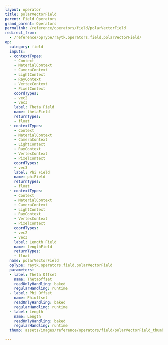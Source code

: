 ```yaml
---
layout: operator
title: polarVectorField
parent: Field Operators
grand_parent: Operators
permalink: /reference/operators/field/polarVectorField
redirect_from:
  - /reference/opType/raytk.operators.field.polarVectorField/
op:
  category: field
  inputs:
  - contextTypes:
    - Context
    - MaterialContext
    - CameraContext
    - LightContext
    - RayContext
    - VertexContext
    - PixelContext
    coordTypes:
    - vec2
    - vec3
    label: Theta Field
    name: thetaField
    returnTypes:
    - float
  - contextTypes:
    - Context
    - MaterialContext
    - CameraContext
    - LightContext
    - RayContext
    - VertexContext
    - PixelContext
    coordTypes:
    - vec3
    label: Phi Field
    name: phiField
    returnTypes:
    - float
  - contextTypes:
    - Context
    - MaterialContext
    - CameraContext
    - LightContext
    - RayContext
    - VertexContext
    - PixelContext
    coordTypes:
    - vec2
    - vec3
    label: Length Field
    name: lengthField
    returnTypes:
    - float
  name: polarVectorField
  opType: raytk.operators.field.polarVectorField
  parameters:
  - label: Theta Offset
    name: Thetaoffset
    readOnlyHandling: baked
    regularHandling: runtime
  - label: Phi Offset
    name: Phioffset
    readOnlyHandling: baked
    regularHandling: runtime
  - label: Length
    name: Length
    readOnlyHandling: baked
    regularHandling: runtime
  thumb: assets/images/reference/operators/field/polarVectorField_thumb.png

---
```

